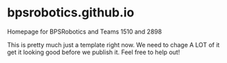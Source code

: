 # bpsrobotics.github.io
Homepage for BPSRobotics and Teams 1510 and 2898

This is pretty much just a template right now. We need to chage A LOT of it get it looking good before we publish it. Feel free to help out!
